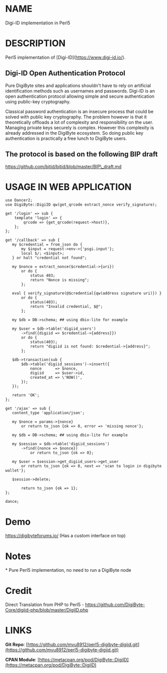 # NAME

Digi-ID implementation in Perl5

# DESCRIPTION

Perl5 implementation of \[Digi-ID\](https://www.digi-id.io/).

## Digi-ID Open Authentication Protocol

Pure DigiByte sites and applications shouldn't have to rely on artificial identification methods such as usernames and passwords. Digi-ID is an open authentication protocol allowing simple and secure authentication using public-key cryptography.

Classical password authentication is an insecure process that could be solved with public key cryptography. The problem however is that it theoretically offloads a lot of complexity and responsibility on the user. Managing private keys securely is complex. However this complexity is already addressed in the DigiByte ecosystem. So doing public key authentication is practically a free lunch to DigiByte users.

## The protocol is based on the following BIP draft

https://github.com/bitid/bitid/blob/master/BIP\_draft.md

# USAGE IN WEB APPLICATION

    use Dancer2;
    use DigiByte::DigiID qw(get_qrcode extract_nonce verify_signature);

    get '/login' => sub {
        template 'login' => {
            qrcode => {get_qrcode(request->host)},
        };
    };

    get '/callback' => sub {
       my $credential = from_json do { 
           my $input = request->env->{'psgi.input'};
           local $/; <$input>;
       } or halt "credential not found";

       my $nonce = extract_nonce($credential->{uri})
           or do { 
               status 403; 
               return "Nonce is missing";
           };

       eval { verify_signature(@$credential{qw(address signature uri)}) }
           or do { 
               status(403);
               return "Invalid credential, $@";
           };

       my $db = DB->schema; ## using dbix-lite for example

       my $user = $db->table('digiid_users')
           ->find({digiid => $credential->{address}})
           or do {
               status(403);
               return "digiid is not found: $credential->{address}";
           };

       $db->transaction(sub {
           $db->table('digiid_sessions')->insert({
               nonce      => $nonce,
               digiid     => $user->id,
               created_at => \'NOW()',
           });
       });

       return 'OK';
    };

    get '/ajax' => sub {
       content_type 'application/json';

       my $nonce = params->{nonce}
           or return to_json {ok => 0, error => 'missing nonce'};

       my $db = DB->schema; ## using dbix-lite for example

       my $session = $db->table('digiid_sessions')
           ->find({nonce => $nonce})
               or return to_json {ok => 0};

       my $user = $session->get_digiid_users->get_user
           or return to_json {ok => 0, next => 'scan to login in digibyte wallet'};

       $session->delete;

           return to_json {ok => 1};
    };

    dance;

# Demo

https://digibyteforums.io/ (Has a custom interface on top)

# Notes

\* Pure Perl5 implementation, no need to run a DigiByte node

# Credit

Direct Translation from PHP to Perl5 - https://github.com/DigiByte-Core/digiid-php/blob/master/DigiID.php

# LINKS

**Git Repo**: [https://github.com/mvu8912/perl5-digibyte-digiid.git](https://github.com/mvu8912/perl5-digibyte-digiid.git)

**CPAN Module**: [https://metacpan.org/pod/DigiByte::DigiID](https://metacpan.org/pod/DigiByte::DigiID)
